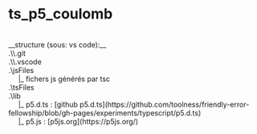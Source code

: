 # ts_p5_coulomb
<br />
__structure (sous: vs code):__ <br />
.\\.git<br />
.\\.vscode<br />
.\jsFiles<br />
&nbsp;&nbsp;&nbsp;&nbsp;    |_ fichers js générés par tsc<br />
.\tsFiles<br />
.\lib<br />
&nbsp;&nbsp;&nbsp;&nbsp;    |_ p5.d.ts  : [github p5.d.ts](https://github.com/toolness/friendly-error-fellowship/blob/gh-pages/experiments/typescript/p5.d.ts)<br />
&nbsp;&nbsp;&nbsp;&nbsp;    |_ p5.js    : [p5js.org](https://p5js.org/)<br />
  
  
